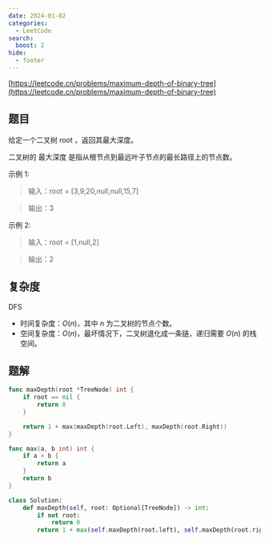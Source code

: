 ```yaml
---
date: 2024-01-02
categories:
  - LeetCode
search:
  boost: 2
hide:
  - footer
---
```


[https://leetcode.cn/problems/maximum-depth-of-binary-tree](https://leetcode.cn/problems/maximum-depth-of-binary-tree)

## 题目

给定一个二叉树 root ，返回其最大深度。

二叉树的 最大深度 是指从根节点到最远叶子节点的最长路径上的节点数。

示例 1:

> 输入：root = [3,9,20,null,null,15,7]

> 输出：3

示例 2:

> 输入：root = [1,null,2]

> 输出：2

## 复杂度

DFS

- 时间复杂度：$O(n)$，其中 $n$ 为二叉树的节点个数。
- 空间复杂度：$O(n)$，最坏情况下，二叉树退化成一条链，递归需要 $O(n)$ 的栈空间。

## 题解

```go title="Go"
func maxDepth(root *TreeNode) int {
    if root == nil {
        return 0
    }

    return 1 + max(maxDepth(root.Left), maxDepth(root.Right))
}

func max(a, b int) int {
    if a > b {
        return a
    }
    return b
}
```

```python title="Python"
class Solution:
    def maxDepth(self, root: Optional[TreeNode]) -> int:
        if not root:
            return 0
        return 1 + max(self.maxDepth(root.left), self.maxDepth(root.right))
```
